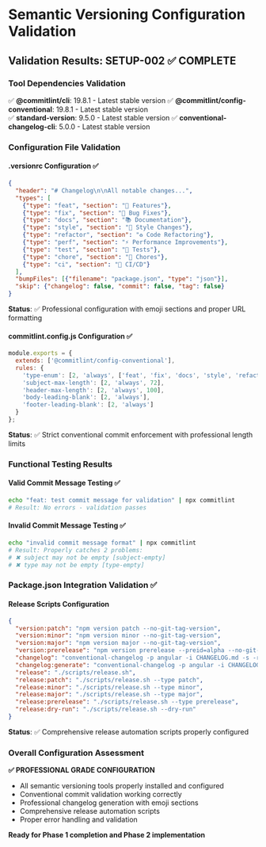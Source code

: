 # Semantic Versioning Configuration Validation

## Validation Results: SETUP-002 ✅ COMPLETE

### Tool Dependencies Validation
✅ **@commitlint/cli**: 19.8.1 - Latest stable version
✅ **@commitlint/config-conventional**: 19.8.1 - Latest stable version  
✅ **standard-version**: 9.5.0 - Latest stable version
✅ **conventional-changelog-cli**: 5.0.0 - Latest stable version

### Configuration File Validation

#### .versionrc Configuration ✅
```json
{
  "header": "# Changelog\n\nAll notable changes...",
  "types": [
    {"type": "feat", "section": "🚀 Features"},
    {"type": "fix", "section": "🐛 Bug Fixes"},
    {"type": "docs", "section": "📚 Documentation"},
    {"type": "style", "section": "💅 Style Changes"},
    {"type": "refactor", "section": "♻️ Code Refactoring"},
    {"type": "perf", "section": "⚡ Performance Improvements"},
    {"type": "test", "section": "🧪 Tests"},
    {"type": "chore", "section": "🔧 Chores"},
    {"type": "ci", "section": "👷 CI/CD"}
  ],
  "bumpFiles": [{"filename": "package.json", "type": "json"}],
  "skip": {"changelog": false, "commit": false, "tag": false}
}
```

**Status**: ✅ Professional configuration with emoji sections and proper URL formatting

#### commitlint.config.js Configuration ✅
```javascript
module.exports = {
  extends: ['@commitlint/config-conventional'],
  rules: {
    'type-enum': [2, 'always', ['feat', 'fix', 'docs', 'style', 'refactor', 'perf', 'test', 'chore', 'ci']],
    'subject-max-length': [2, 'always', 72],
    'header-max-length': [2, 'always', 100],
    'body-leading-blank': [2, 'always'],
    'footer-leading-blank': [2, 'always']
  }
};
```

**Status**: ✅ Strict conventional commit enforcement with professional length limits

### Functional Testing Results

#### Valid Commit Message Testing ✅
```bash
echo "feat: test commit message for validation" | npx commitlint
# Result: No errors - validation passes
```

#### Invalid Commit Message Testing ✅
```bash
echo "invalid commit message format" | npx commitlint
# Result: Properly catches 2 problems:
# ✖ subject may not be empty [subject-empty]
# ✖ type may not be empty [type-empty]
```

### Package.json Integration Validation ✅

#### Release Scripts Configuration
```json
{
  "version:patch": "npm version patch --no-git-tag-version",
  "version:minor": "npm version minor --no-git-tag-version", 
  "version:major": "npm version major --no-git-tag-version",
  "version:prerelease": "npm version prerelease --preid=alpha --no-git-tag-version",
  "changelog": "conventional-changelog -p angular -i CHANGELOG.md -s -r 0",
  "changelog:generate": "conventional-changelog -p angular -i CHANGELOG.md -s -r 0",
  "release": "./scripts/release.sh",
  "release:patch": "./scripts/release.sh --type patch",
  "release:minor": "./scripts/release.sh --type minor", 
  "release:major": "./scripts/release.sh --type major",
  "release:prerelease": "./scripts/release.sh --type prerelease",
  "release:dry-run": "./scripts/release.sh --dry-run"
}
```

**Status**: ✅ Comprehensive release automation scripts properly configured

### Overall Configuration Assessment

**✅ PROFESSIONAL GRADE CONFIGURATION**
- All semantic versioning tools properly installed and configured
- Conventional commit validation working correctly
- Professional changelog generation with emoji sections
- Comprehensive release automation scripts
- Proper error handling and validation

**Ready for Phase 1 completion and Phase 2 implementation**